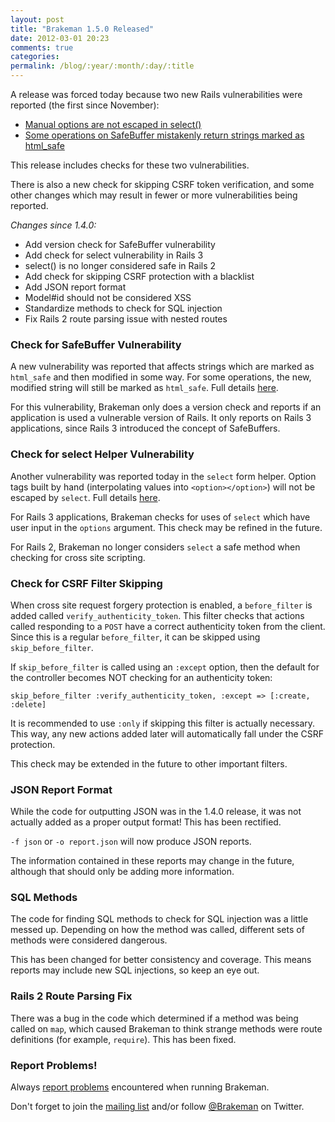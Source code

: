 ```yaml
---
layout: post
title: "Brakeman 1.5.0 Released"
date: 2012-03-01 20:23
comments: true
categories:
permalink: /blog/:year/:month/:day/:title
---
```


A release was forced today because two new Rails vulnerabilities were reported (the first since November):

 * [Manual options are not escaped in select()](http://groups.google.com/group/rubyonrails-security/browse_thread/thread/9da0c515a6c4664)
 * [Some operations on SafeBuffer mistakenly return strings marked as html_safe](http://groups.google.com/group/rubyonrails-security/browse_thread/thread/edd28f1e3d04e913)

This release includes checks for these two vulnerabilities.

There is also a new check for skipping CSRF token verification, and some other changes which may result in fewer or more vulnerabilities being reported.

_Changes since 1.4.0:_

 * Add version check for SafeBuffer vulnerability
 * Add check for select vulnerability in Rails 3
 * select() is no longer considered safe in Rails 2
 * Add check for skipping CSRF protection with a blacklist
 * Add JSON report format
 * Model#id should not be considered XSS
 * Standardize methods to check for SQL injection
 * Fix Rails 2 route parsing issue with nested routes

### Check for SafeBuffer Vulnerability

A new vulnerability was reported that affects strings which are marked as `html_safe` and then modified in some way. For some operations, the new, modified string will still be marked as `html_safe`. Full details [here](http://groups.google.com/group/rubyonrails-security/browse_thread/thread/edd28f1e3d04e913).

For this vulnerability, Brakeman only does a version check and reports if an application is used a vulnerable version of Rails. It only reports on Rails 3 applications, since Rails 3 introduced the concept of SafeBuffers.

### Check for select Helper Vulnerability

Another vulnerability was reported today in the `select` form helper. Option tags built by hand (interpolating values into `<option></option>`) will not be escaped by `select`. Full details [here](http://groups.google.com/group/rubyonrails-security/browse_thread/thread/9da0c515a6c4664).

For Rails 3 applications, Brakeman checks for uses of `select` which have user input in the `options` argument. This check may be refined in the future.

For Rails 2, Brakeman no longer considers `select` a safe method when checking for cross site scripting.

### Check for CSRF Filter Skipping

When cross site request forgery protection is enabled, a `before_filter` is added called `verify_authenticity_token`. This filter checks that actions called responding to a `POST` have a correct authenticity token from the client. Since this is a regular `before_filter`, it can be skipped using `skip_before_filter`.

If `skip_before_filter` is called using an `:except` option, then the default for the controller becomes NOT checking for an authenticity token:

    skip_before_filter :verify_authenticity_token, :except => [:create, :delete]

It is recommended to use `:only` if skipping this filter is actually necessary. This way, any new actions added later will automatically fall under the CSRF protection.

This check may be extended in the future to other important filters.

### JSON Report Format

While the code for outputting JSON was in the 1.4.0 release, it was not actually added as a proper output format! This has been rectified.

`-f json` or `-o report.json` will now produce JSON reports.

The information contained in these reports may change in the future, although that should only be adding more information.

### SQL Methods

The code for finding SQL methods to check for SQL injection was a little messed up. Depending on how the method was called, different sets of methods were considered dangerous.

This has been changed for better consistency and coverage. This means reports may include new SQL injections, so keep an eye out.

### Rails 2 Route Parsing Fix

There was a bug in the code which determined if a method was being called on `map`, which caused Brakeman to think strange methods were route definitions (for example, `require`). This has been fixed.

### Report Problems!

Always [report problems](https://github.com/presidentbeef/brakeman/issues) encountered when running Brakeman.

Don't forget to join the [mailing list](http://librelist.com/browser/brakeman/) and/or follow [@Brakeman](https://twitter.com/brakeman) on Twitter.
